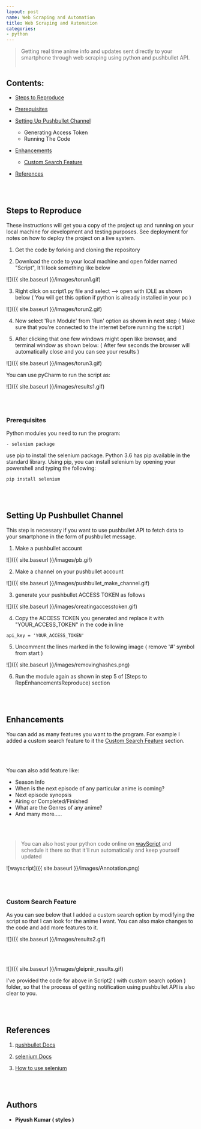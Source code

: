 ```yaml
---
layout: post
name: Web Scraping and Automation
title: Web Scraping and Automation
categories: 
- python
---
```


> Getting real time anime info and updates sent directly to your smartphone through web scraping using python and pushbullet API.<br/><br/>

Contents:
------------------
   - [Steps to Reproduce](##Steps-to-Reproduce)
    
   - [Prerequisites](#Prerequisites)
    
   - [Setting Up Pushbullet Channel](#Setting-Up-Pushbullet-Channel)
       +  Generating Access Token
       +  Running The Code 
        
   - [Enhancements](#Enhancements)
       + [Custom Search Feature](#Custom-Search-Feature)
        
   - [References](#References)

<br/><br/>

## Steps to Reproduce

These instructions will get you a copy of the project up and running on your local machine for development and testing purposes. See deployment for notes on how to deploy the project on a live system.

1. Get the code by forking and cloning the repository 

2. Download the code to your local machine and open folder named "Script", It'll look something like below

![]({{ site.baseurl }}/images/torun1.gif)

3. Right click on script1.py file and select --> open with IDLE as shown below ( You will get this option if python is already installed in your pc )

![]({{ site.baseurl }}/images/torun2.gif)

4. Now select 'Run Module' from 'Run' option as shown in next step ( Make sure that you're connected to the internet before running the script )

5. After clicking that one few windows might open like browser, and terminal window as shown below:
   ( After few seconds the browser will automatically close and you can see your results )

![]({{ site.baseurl }}/images/torun3.gif)

You can use pyCharm to run the script as:

![]({{ site.baseurl }}/images/results1.gif)

<br/><br/>

### Prerequisites 

Python modules you need to run the program:
  
    - selenium package

use pip to install the selenium package. Python 3.6 has pip available in the standard library. Using pip, you can install selenium by opening your powershell and typing the following:    

```
pip install selenium

```

<br/><br/>

## Setting Up Pushbullet Channel

This step is necessary if you want to use pushbullet API to fetch data to your smartphone in the form of pushbullet message.

1. Make a pushbullet account

![]({{ site.baseurl }}/images/pb.gif)

2. Make a channel on your pushbullet account

![]({{ site.baseurl }}/images/pushbullet_make_channel.gif)

3. generate your pushbullet ACCESS TOKEN as follows

![]({{ site.baseurl }}/images/creatingaccesstoken.gif)

4. Copy the ACCESS TOKEN you generated and replace it with "YOUR_ACCESS_TOKEN" in the code in line 

```
api_key = 'YOUR_ACCESS_TOKEN'

```

5. Uncomment the lines marked in the following image ( remove '#' symbol from start )

![]({{ site.baseurl }}/images/removinghashes.png)

6. Run the module again as shown in step 5 of [Steps to RepEnhancementsReproduce) section 

<br/><br/>


## Enhancements

You can add as many features you want to the program. For example I added a custom search feature to it the [Custom Search Feature](#Custom-Search-Feature) section.

<br/><br/>

You can also add feature like:
   + Season Info
   + When is the next episode of any particular anime is coming?
   + Next episode synopsis
   + Airing or Completed/Finished
   + What are the Genres of any anime?
   + And many more.....

<br/><br/>

> You can also host your python code online on [wayScript](https://wayscript.com/) and schedule it there so that it'll run automatically and keep yourself updated 

![wayscript]({{ site.baseurl }}/images/Annotation.png)


<br/><br/>

### Custom Search Feature

As you can see below that I added a custom search option by modifying the script so that I can look for the anime I want. You can also make changes to the code and add more features to it.

![]({{ site.baseurl }}/images/results2.gif)

<br/><br/>

![]({{ site.baseurl }}/images/gleipnir_results.gif)

I've provided the code for above in Script2 ( with custom search option ) folder, so that the process of getting notification using pushbullet API is also clear to you.

<br/><br/>

## References

1. [pushbullet Docs](https://pypi.org/project/pushbullet.py/0.9.1/)

2. [selenium Docs](https://selenium-python.readthedocs.io/getting-started.html)

3. [How to use selenium](https://www.edureka.co/blog/selenium-using-python/)

<br/><br/>

## Authors

* **Piyush Kumar ( styles )** 



